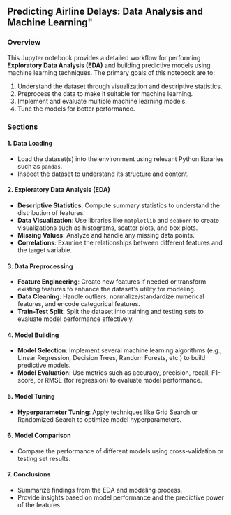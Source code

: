 ## Predicting Airline Delays: Data Analysis and Machine Learning"

### Overview
This Jupyter notebook provides a detailed workflow for performing **Exploratory Data Analysis (EDA)** and building predictive models using machine learning techniques. The primary goals of this notebook are to:

1. Understand the dataset through visualization and descriptive statistics.
2. Preprocess the data to make it suitable for machine learning.
3. Implement and evaluate multiple machine learning models.
4. Tune the models for better performance.

### Sections

#### 1. Data Loading
- Load the dataset(s) into the environment using relevant Python libraries such as `pandas`.
- Inspect the dataset to understand its structure and content.

#### 2. Exploratory Data Analysis (EDA)
- **Descriptive Statistics**: Compute summary statistics to understand the distribution of features.
- **Data Visualization**: Use libraries like `matplotlib` and `seaborn` to create visualizations such as histograms, scatter plots, and box plots.
- **Missing Values**: Analyze and handle any missing data points.
- **Correlations**: Examine the relationships between different features and the target variable.

#### 3. Data Preprocessing
- **Feature Engineering**: Create new features if needed or transform existing features to enhance the dataset's utility for modeling.
- **Data Cleaning**: Handle outliers, normalize/standardize numerical features, and encode categorical features.
- **Train-Test Split**: Split the dataset into training and testing sets to evaluate model performance effectively.

#### 4. Model Building
- **Model Selection**: Implement several machine learning algorithms (e.g., Linear Regression, Decision Trees, Random Forests, etc.) to build predictive models.
- **Model Evaluation**: Use metrics such as accuracy, precision, recall, F1-score, or RMSE (for regression) to evaluate model performance.
  
#### 5. Model Tuning
- **Hyperparameter Tuning**: Apply techniques like Grid Search or Randomized Search to optimize model hyperparameters.
  
#### 6. Model Comparison
- Compare the performance of different models using cross-validation or testing set results.
  
#### 7. Conclusions
- Summarize findings from the EDA and modeling process.
- Provide insights based on model performance and the predictive power of the features.






